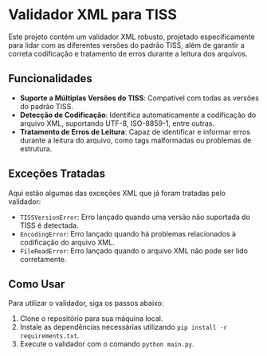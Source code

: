 # Validador XML para TISS

Este projeto contém um validador XML robusto, projetado especificamente para lidar com as diferentes versões do padrão TISS, além de garantir a correta codificação e tratamento de erros durante a leitura dos arquivos.

## Funcionalidades

- **Suporte a Múltiplas Versões do TISS**: Compatível com todas as versões do padrão TISS.
- **Detecção de Codificação**: Identifica automaticamente a codificação do arquivo XML, suportando UTF-8, ISO-8859-1, entre outras.
- **Tratamento de Erros de Leitura**: Capaz de identificar e informar erros durante a leitura do arquivo, como tags malformadas ou problemas de estrutura.

## Exceções Tratadas

Aqui estão algumas das exceções XML que já foram tratadas pelo validador:

- `TISSVersionError`: Erro lançado quando uma versão não suportada do TISS é detectada.
- `EncodingError`: Erro lançado quando há problemas relacionados à codificação do arquivo XML.
- `FileReadError`: Erro lançado quando o arquivo XML não pode ser lido corretamente.

## Como Usar

Para utilizar o validador, siga os passos abaixo:

1. Clone o repositório para sua máquina local.
2. Instale as dependências necessárias utilizando `pip install -r requirements.txt`.
3. Execute o validador com o comando `python main.py`.
